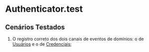 # Authenticator.test

## Cenários Testados

1. O registro correto dos dois canais de eventos de domínios: o de [Usuários](../interface/Channels/User.ts) e o de [Credenciais](../interface/Channels/Credentials.ts);


